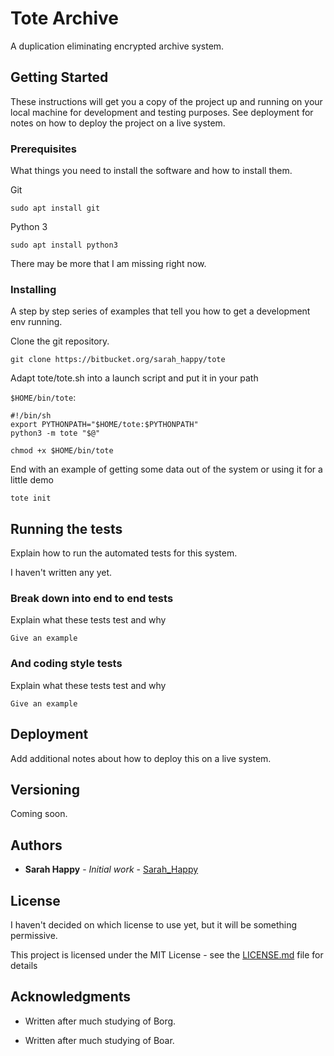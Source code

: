 # Tote Archive

A duplication eliminating encrypted archive system.

## Getting Started

These instructions will get you a copy of the project up and running on your local machine for development and testing purposes. See deployment for notes on how to deploy the project on a live system.

### Prerequisites

What things you need to install the software and how to install them.

Git

```
sudo apt install git
```

Python 3

```
sudo apt install python3
```

There may be more that I am missing right now.

### Installing

A step by step series of examples that tell you how to get a development env running.

Clone the git repository.

```
git clone https://bitbucket.org/sarah_happy/tote
```

Adapt tote/tote.sh into a launch script and put it in your path

`$HOME/bin/tote`:

```
#!/bin/sh
export PYTHONPATH="$HOME/tote:$PYTHONPATH"
python3 -m tote "$@"
```

```
chmod +x $HOME/bin/tote
```

End with an example of getting some data out of the system or using it for a little demo

```
tote init

```

## Running the tests

Explain how to run the automated tests for this system.

I haven't written any yet.

### Break down into end to end tests

Explain what these tests test and why

```
Give an example
```

### And coding style tests

Explain what these tests test and why

```
Give an example
```

## Deployment

Add additional notes about how to deploy this on a live system.

## Versioning

Coming soon.

## Authors

* **Sarah Happy** - *Initial work* - [Sarah_Happy](https://bitbucket.org/sarah_happy/)

## License

I haven't decided on which license to use yet, but it will be something permissive.

This project is licensed under the MIT License - see the [LICENSE.md](LICENSE.md) file for details

## Acknowledgments

* Written after much studying of Borg.

* Written after much studying of Boar.
